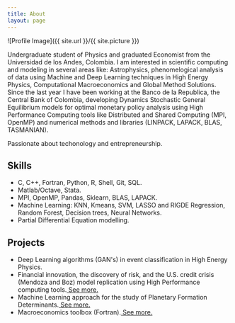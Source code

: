 ```yaml
---
title: About
layout: page
---
```

![Profile Image]({{ site.url }}/{{ site.picture }})

<p>Undergraduate student of Physics and graduated Economist from the Universidad de los Andes, Colombia. I am interested in scientific computing and modeling in several areas like: Astrophysics, phenomelogical analysis of data using Machine and Deep Learning techniques in High Energy Physics, Computational Macroeconomics and Global Method Solutions. Since the last year I have been working at the Banco de la Republica, the Central Bank of Colombia, developing Dynamics Stochastic General Equilibrium models for optimal monetary policy analysis using High Performance Computing tools like Distributed and Shared Computing (MPI, OpenMP) and numerical methods and libraries (LINPACK, LAPACK, BLAS, TASMANIAN).</p>

<p> Passionate about techonology and entrepreneurship.</p>

<h2> Skills</h2>
<ul class="skill-list">
	<li>C, C++, Fortran, Python, R, Shell, Git, SQL.</li>
	<li>Matlab/Octave, Stata.</li>
	<li>MPI, OpenMP, Pandas, Sklearn, BLAS, LAPACK.</li>
	<li>Machine Learning: KNN, Kmeans, SVM, LASSO and RIGDE Regression, Random Forest, Decision trees, Neural Networks.</li>
	<li>Partial Differential Equation modelling.</li>
</ul>

<h2>Projects</h2>
<ul class="skill-list">
	<li>Deep Learning algorithms (GAN's) in event classification in High Energy Physics.</li>
	<li>Financial innovation, the discovery of risk, and the U.S. credit crisis (Mendoza and Boz) model replication using High Performance computing tools.<a href="https://github.com/Torroledo/mendozaBozModel"> See more.</a></li>
	<li>Machine Learning approach for the study of Planetary Formation Determinants.<a href="https://github.com/Torroledo/planetaryFormation"> See more.</a></li>
	<li>Macroeconomics toolbox (Fortran).<a href="https://github.com/Torroledo/macroeconomicsTools"> See more.</a></li> 
</ul>
